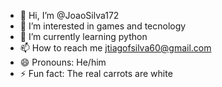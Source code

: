 - 👋 Hi, I’m @JoaoSilva172
- 👀 I’m interested in games and tecnology
- 🌱 I’m currently learning python
- 📫 How to reach me jtiagofsilva60@gmail.com
- 😄 Pronouns: He/him
- ⚡ Fun fact: The real carrots are white

<!---
JoaoSilva172/JoaoSilva172 is a ✨ special ✨ repository because its `README.md` (this file) appears on your GitHub profile.
You can click the Preview link to take a look at your changes.
--->
